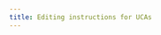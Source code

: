 ```yaml
---
title: Editing instructions for UCAs
---
```


<!-- this is a comment, it is only visible when editing this markdown document -->

<!-- to add images to this document:

1. add image under img/ directory
2. refer to it using the following syntax:

   !["image description here"](img/image_filename.png)

   the exclamation in front is important.

   If you "preview" the markdown in github editor, images may not display in the preview.
   This is not a concern, just make sure the path to image is correct.

-->